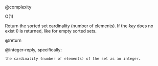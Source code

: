 @complexity

O(1)


Return the sorted set cardinality (number of elements). If the _key_ does no
exist 0 is returned, like for empty sorted sets.

@return

@integer-reply, specifically:

`the cardinality (number of elements) of the set as an integer.`



[1]: /p/redis/wiki/ReplyTypes
